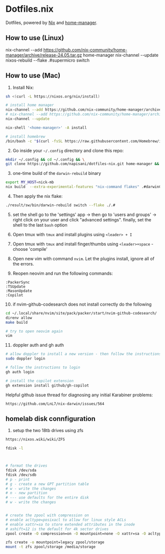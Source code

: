 # Dotfiles.nix

Dotfiles, powered by [Nix](https://nixos.org/nix/) and [home-manager](https://github.com/rycee/home-manager).

## How to use (Linux)



nix-channel --add https://github.com/nix-community/home-manager/archive/release-24.05.tar.gz home-manager
nix-channel --update
nixos-rebuild --flake .#supermicro switch

## How to use (Mac)

1. Install Nix:
```bash
sh <(curl -L https://nixos.org/nix/install)

# install home manager
nix-channel --add https://github.com/nix-community/home-manager/archive/master.tar.gz home-manager
# nix-channel --add https://github.com/nix-community/home-manager/archive/release-24.05.tar.gz home-manager
nix-channel --update

nix-shell '<home-manager>' -A install

# install homebrew
/bin/bash -c "$(curl -fsSL https://raw.githubusercontent.com/Homebrew/install/HEAD/install.sh)"
```

2. Go inside your `~/.config` directory and clone this repo:
```bash
mkdir ~/.config && cd ~/.config && \
git clone https://github.com/napisani/dotfiles-nix.git home-manager && cd home-manager 
```
3. one-time build of the  `darwin-rebuild` binary
```bash
export MY_HOST=nick-mb
nix build  --extra-experimental-features "nix-command flakes" .#darwinConfigurations.$MY_HOST.system
```
4. Then apply the nix flake:
```bash
./result/sw/bin/darwin-rebuild switch --flake ./.#
```
5. set the shell 
go to the 'settings' app -> then go to 'users and groups' -> right click on your user and click "advanced settings".
finally, set the shell to the last `bash` option

6. Open tmux with `tmux` and install plugins using `<leader> + I`
7. Open tmux with `tmux` and install finger/thumbs using `<leader>+space` - choose 'compile'
8. Open new vim with command `nvim`. Let the plugins install, ignore all of the errors.
9. Reopen neovim and run the following commands:
```
:PackerSync
:TSUpdate
:MasonUpdate
:Copilot
```

10. if nvim-github-codesearch does not install correctly do the following
```bash
cd ~/.local/share/nvim/site/pack/packer/start/nvim-github-codesearch/
direnv allow
make build

# try to open neovim again
vim
```
11. doppler auth and gh auth
```bash
# allow doppler to install a new version - then follow the instructions to login
sudo doppler login

# follow the instructions to login
gh auth login

# install the copilot extension
gh extension install github/gh-copilot
```

Helpful github issue thread for diagnosing any initial Karabiner problems:
```
https://github.com/LnL7/nix-darwin/issues/564
```

## homelab disk connfiguration 
1. setup the two 18tb drives using zfs
```bash
https://nixos.wiki/wiki/ZFS

fdisk -l



# format the drives
fdisk /dev/sda
fdisk /dev/sdb
# p - print
# g - create a new GPT partition table
# w - write the changes
# n - new partition
# --- use defaults for the entire disk
# w - write the changes


# create the zpool with compression on 
# enable acltype=posixacl to allow for linux style ACLs
# enable xattr=sa to store extended attributes in the inode
# ashift=12 is the default for 4k sector drives
zpool create -O compression=on -O mountpoint=none -O xattr=sa -O acltype=posixacl -o ashift=12 zpool /dev/sda1 /dev/sdb1

zfs create -o mountpoint=legacy zpool/storage
mount -t zfs zpool/storage /media/storage
```
